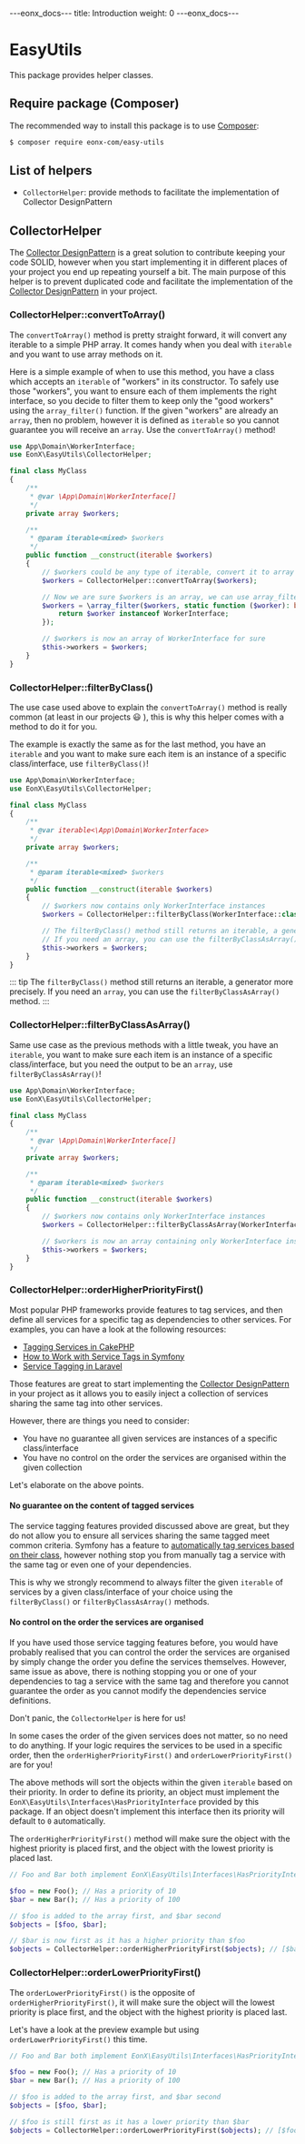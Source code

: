 ---eonx_docs---
title: Introduction
weight: 0
---eonx_docs---

# EasyUtils

This package provides helper classes.

## Require package (Composer)

The recommended way to install this package is to use [Composer][1]:

```bash
$ composer require eonx-com/easy-utils
```

## List of helpers

- `CollectorHelper`: provide methods to facilitate the implementation of Collector DesignPattern

## CollectorHelper

The [Collector DesignPattern][2] is a great solution to contribute keeping your code SOLID, however when you start
implementing it in different places of your project you end up repeating yourself a bit.
The main purpose of this helper is to prevent duplicated code and facilitate the implementation of the [Collector DesignPattern][2]
in your project.

### CollectorHelper::convertToArray()

The `convertToArray()` method is pretty straight forward, it will convert any iterable to a simple PHP array. It comes
handy when you deal with `iterable` and you want to use array methods on it.

Here is a simple example of when to use this method, you have a class which accepts an `iterable` of "workers"
in its constructor. To safely use those "workers", you want to ensure each of them implements the right interface, so
you decide to filter them to keep only the "good workers" using the `array_filter()` function. If the given "workers"
are already an `array`, then no problem, however it is defined as `iterable` so you cannot guarantee you will receive
an `array`. Use the `convertToArray()` method!

```php
use App\Domain\WorkerInterface;
use EonX\EasyUtils\CollectorHelper;

final class MyClass
{
    /**
     * @var \App\Domain\WorkerInterface[]
     */
    private array $workers;

    /**
     * @param iterable<mixed> $workers
     */
    public function __construct(iterable $workers)
    {
        // $workers could be any type of iterable, convert it to array
        $workers = CollectorHelper::convertToArray($workers);

        // Now we are sure $workers is an array, we can use array_filter()
        $workers = \array_filter($workers, static function ($worker): bool {
            return $worker instanceof WorkerInterface;
        });

        // $workers is now an array of WorkerInterface for sure
        $this->workers = $workers;
    }
}
```

### CollectorHelper::filterByClass()

The use case used above to explain the `convertToArray()` method is really common (at least in our projects :smiley: ),
this is why this helper comes with a method to do it for you.

The example is exactly the same as for the last method, you have an `iterable` and you want to make sure each item is
an instance of a specific class/interface, use `filterByClass()`!

```php
use App\Domain\WorkerInterface;
use EonX\EasyUtils\CollectorHelper;

final class MyClass
{
    /**
     * @var iterable<\App\Domain\WorkerInterface>
     */
    private array $workers;

    /**
     * @param iterable<mixed> $workers
     */
    public function __construct(iterable $workers)
    {
        // $workers now contains only WorkerInterface instances
        $workers = CollectorHelper::filterByClass(WorkerInterface::class, $workers);

        // The filterByClass() method still returns an iterable, a generator more precisely
        // If you need an array, you can use the filterByClassAsArray() method
        $this->workers = $workers;
    }
}
```

::: tip
The `filterByClass()` method still returns an iterable, a generator more precisely.
If you need an `array`, you can use the `filterByClassAsArray()` method.
:::

### CollectorHelper::filterByClassAsArray()

Same use case as the previous methods with a little tweak, you have an `iterable`, you want to make sure each item is
an instance of a specific class/interface, but you need the output to be an `array`, use `filterByClassAsArray()`!

```php
use App\Domain\WorkerInterface;
use EonX\EasyUtils\CollectorHelper;

final class MyClass
{
    /**
     * @var \App\Domain\WorkerInterface[]
     */
    private array $workers;

    /**
     * @param iterable<mixed> $workers
     */
    public function __construct(iterable $workers)
    {
        // $workers now contains only WorkerInterface instances
        $workers = CollectorHelper::filterByClassAsArray(WorkerInterface::class, $workers);

        // $workers is now an array containing only WorkerInterface instances
        $this->workers = $workers;
    }
}
```

### CollectorHelper::orderHigherPriorityFirst()

Most popular PHP frameworks provide features to tag services, and then define all services for a specific tag as
dependencies to other services. For examples, you can have a look at the following resources:

- [Tagging Services in CakePHP][3]
- [How to Work with Service Tags in Symfony][4]
- [Service Tagging in Laravel][5]

Those features are great to start implementing the [Collector DesignPattern][2] in your project as it allows you to
easily inject a collection of services sharing the same tag into other services.

However, there are things you need to consider:

- You have no guarantee all given services are instances of a specific class/interface
- You have no control on the order the services are organised within the given collection

Let's elaborate on the above points.

#### No guarantee on the content of tagged services

The service tagging features provided discussed above are great, but they do not allow you to ensure all services sharing
the same tagged meet common criteria. Symfony has a feature to [automatically tag services based on their class][6],
however nothing stop you from manually tag a service with the same tag or even one of your dependencies.

This is why we strongly recommend to always filter the given `iterable` of services by a given class/interface of your
choice using the `filterByClass()` or `filterByClassAsArray()` methods.

#### No control on the order the services are organised

If you have used those service tagging features before, you would have probably realised that you can control the order
the services are organised by simply change the order you define the services themselves. However, same issue as above,
there is nothing stopping you or one of your dependencies to tag a service with the same tag and therefore you cannot
guarantee the order as you cannot modify the dependencies service definitions.

Don't panic, the `CollectorHelper` is here for us!


In some cases the order of the given services does not matter, so no need to do anything. If your logic requires
the services to be used in a specific order, then the `orderHigherPriorityFirst()` and `orderLowerPriorityFirst()`
are for you!

The above methods will sort the objects within the given `iterable` based on their priority. In order to define its
priority, an object must implement the `EonX\EasyUtils\Interfaces\HasPriorityInterface` provided by this package. If
an object doesn't implement this interface then its priority will default to `0` automatically.

The `orderHigherPriorityFirst()` method will make sure the object with the highest priority is placed first, and the
object with the lowest priority is placed last.

```php
// Foo and Bar both implement EonX\EasyUtils\Interfaces\HasPriorityInterface

$foo = new Foo(); // Has a priority of 10
$bar = new Bar(); // Has a priority of 100

// $foo is added to the array first, and $bar second
$objects = [$foo, $bar];

// $bar is now first as it has a higher priority than $foo
$objects = CollectorHelper::orderHigherPriorityFirst($objects); // [$bar, $foo]
```

### CollectorHelper::orderLowerPriorityFirst()

The `orderLowerPriorityFirst()` is the opposite of `orderHigherPriorityFirst()`, it will make sure the object will the
lowest priority is place first, and the object with the highest priority is placed last.

Let's have a look at the preview example but using `orderLowerPriorityFirst()` this time.

```php
// Foo and Bar both implement EonX\EasyUtils\Interfaces\HasPriorityInterface

$foo = new Foo(); // Has a priority of 10
$bar = new Bar(); // Has a priority of 100

// $foo is added to the array first, and $bar second
$objects = [$foo, $bar];

// $foo is still first as it has a lower priority than $bar
$objects = CollectorHelper::orderLowerPriorityFirst($objects); // [$foo, $bar]
```

[1]: https://getcomposer.org/
[2]: https://tomasvotruba.com/blog/2018/06/14/collector-pattern-for-dummies/
[3]: https://book.cakephp.org/4.next/en/development/dependency-injection.html#tagging-services
[4]: https://symfony.com/doc/current/service_container/tags.html
[5]: https://laravel.com/docs/8.x/container#tagging
[6]: https://symfony.com/blog/new-in-symfony-3-3-simpler-service-configuration#interface-based-service-configuration
